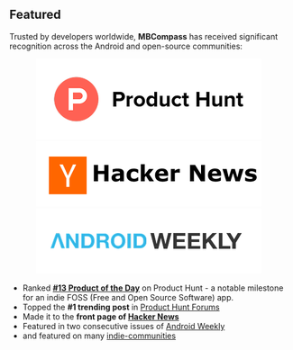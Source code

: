 ##  Featured

Trusted by developers worldwide, **MBCompass** has received significant recognition across the Android and open-source communities:

<p align="center">
  <a href="https://www.producthunt.com/products/mbcompass/launches/mbcompass">
  <img src="https://github.com/CompassMB/MBCompass-site/blob/main/assets/img/ph_400_140.png?raw=true" alt="Product Hunt" style="margin-right: 10px;" />
  </a>

  <a href="https://news.ycombinator.com/item?id=44155741">
  <img src="https://github.com/CompassMB/MBCompass-site/blob/main/assets/img/ychackernews_400_100.png?raw=true" alt="Hacker News" style="margin-right: 10px;" />
  </a>

  <a href="https://x.com/MubarakNative/status/1944745544905285893">
  <img src="https://github.com/CompassMB/MBCompass-site/blob/main/assets/img/android-weekly_400_100.png?raw=true" style="margin-right: 10px;" alt="Android Weekly" />
  </a>
</p>


<p align="center">

- Ranked **[#13 Product of the Day](https://www.producthunt.com/products/mbcompass)** on Product Hunt - a notable milestone for an indie FOSS (Free and Open Source Software) app.
- Topped the <strong>#1 trending post</strong> in <a href="https://www.linkedin.com/feed/update/urn:li:activity:7359285672341315585/">Product Hunt Forums</a><br>
- Made it to the **front page of [Hacker News](https://x.com/MubarakNative/status/1929901100284653634)**
- Featured in two consecutive issues of [Android Weekly](https://x.com/MubarakNative/status/1944745544905285893)
- and featured on many [indie-communities](https://www.google.com/search?q=MBCompass)

</p>

